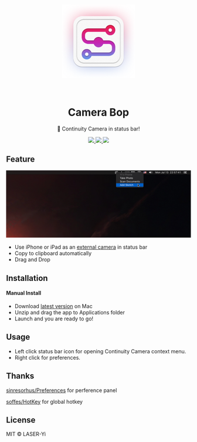 <p align="center">
    <img src="https://github.com/LASER-Yi/Camera-Bop/raw/master/images/appicon.png" alt="Logo" width="200">
</p>
<h1 align="center">
  <br>Camera Bop<br>
</h1>
<p align="center"> Continuity Camera in status bar!</p>

<p align="center">
  <a href="https://github.com/Dreamacro/clash/actions">
    <img src="https://img.shields.io/badge/requirement-macOS Mojave+-success.svg?style=flat-square" />
  </a>
    <a href="https://github.com/Dreamacro/clash/actions">
    <img src="https://img.shields.io/badge/mobile device-iOS 12+-informational.svg?style=flat-square" />
  </a>
  <a href="https://github.com/LASER-Yi/Camera-Bop/releases">
    <img src="https://img.shields.io/github/release/LASER-Yi/Camera-Bop/all.svg?style=flat-square" />
  </a>
</p>


## Feature

![Screenshot](./images/screenshot.png)

* Use iPhone or iPad as an [external camera](https://support.apple.com/en-us/HT209037) in status bar
* Copy to clipboard automatically
* Drag and Drop




## Installation

#### Manual Install

* Download [latest version](https://github.com/LASER-Yi/Camera-Bop/releases/latest) on Mac
* Unzip and drag the app to Applications folder
* Launch and you are ready to go!



## Usage

* Left click status bar icon for opening Continuity Camera context menu.
* Right click for preferences.



## Thanks

[sinresorhus/Preferences](https://github.com/sindresorhus/Preferences) for perference panel

[soffes/HotKey](https://github.com/soffes/HotKey) for global hotkey



## License

MIT © LASER-Yi
